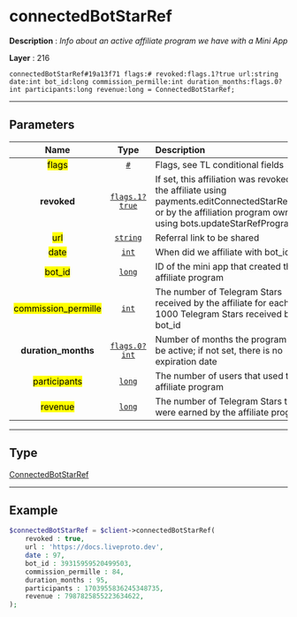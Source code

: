 # connectedBotStarRef

**Description** : *Info about an active affiliate program we have with a Mini App*

**Layer** : 216

```tl
connectedBotStarRef#19a13f71 flags:# revoked:flags.1?true url:string date:int bot_id:long commission_permille:int duration_months:flags.0?int participants:long revenue:long = ConnectedBotStarRef;
```

---

## Parameters

| Name | Type | Description |
| :---: | :---: | :--- |
| <mark>flags</mark> | [`#`](type/#) | Flags, see TL conditional fields |
| **revoked** | [`flags.1?true`](type/true) | If set, this affiliation was revoked by the affiliate using payments.editConnectedStarRefBot, or by the affiliation program owner using bots.updateStarRefProgram |
| <mark>url</mark> | [`string`](type/string) | Referral link to be shared |
| <mark>date</mark> | [`int`](type/int) | When did we affiliate with bot_id |
| <mark>bot_id</mark> | [`long`](type/long) | ID of the mini app that created the affiliate program |
| <mark>commission_permille</mark> | [`int`](type/int) | The number of Telegram Stars received by the affiliate for each 1000 Telegram Stars received by bot_id |
| **duration_months** | [`flags.0?int`](type/int) | Number of months the program will be active; if not set, there is no expiration date |
| <mark>participants</mark> | [`long`](type/long) | The number of users that used the affiliate program |
| <mark>revenue</mark> | [`long`](type/long) | The number of Telegram Stars that were earned by the affiliate program |

---

## Type

[ConnectedBotStarRef](type/ConnectedBotStarRef)

---

## Example

```php
$connectedBotStarRef = $client->connectedBotStarRef(
	revoked : true,
	url : 'https://docs.liveproto.dev',
	date : 97,
	bot_id : 39315959520499503,
	commission_permille : 84,
	duration_months : 95,
	participants : 1703955836245348735,
	revenue : 7987825855223634622,
);
```